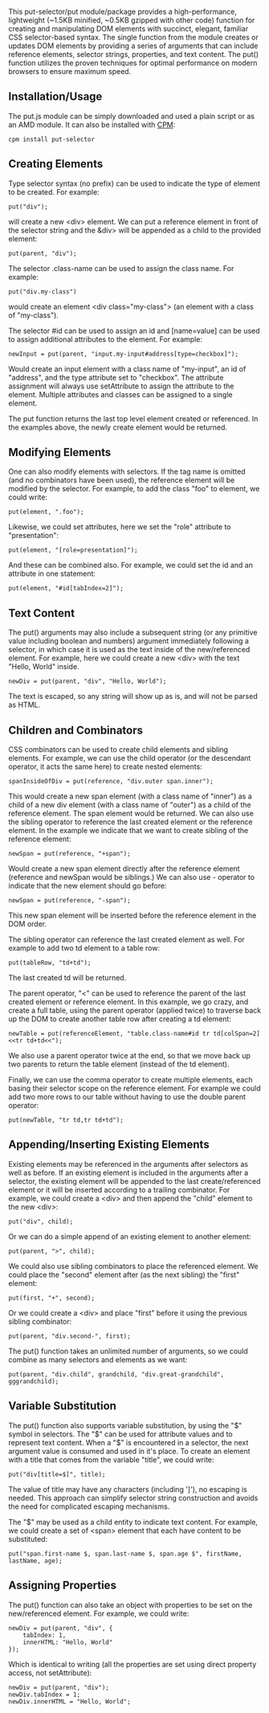 This put-selector/put module/package provides a high-performance, lightweight 
(~1.5KB minified, ~0.5KB gzipped with other code) function for creating 
and manipulating DOM elements with succinct, elegant, familiar CSS selector-based 
syntax. The single function from the module creates or updates DOM elements by providing
a series of arguments that can include reference elements, selector strings, properties,
and text content. The put() function utilizes the proven techniques for optimal performance
on modern browsers to ensure maximum speed.

Installation/Usage
----------------

The put.js module can be simply downloaded and used a plain script or as an AMD module.
It can also be installed with <a href="https://github.com/kriszyp/cpm">CPM</a>:

	cpm install put-selector

Creating Elements
----------------

Type selector syntax (no prefix) can be used to indicate the type of element to be created. For example:

	put("div");
	
will create a new &lt;div> element. We can put a reference element in front of the selector
string and the &div> will be appended as a child to the provided element: 

	put(parent, "div"); 
	
The selector .class-name can be used to assign the class name. For example:

	put("div.my-class") 
	
would create an element &lt;div class="my-class"> (an element with a class of "my-class").

The selector #id can be used to assign an id and [name=value] can be used to 
assign additional attributes to the element. For example:

	newInput = put(parent, "input.my-input#address[type=checkbox]");

Would create an input element with a class name of "my-input", an id of "address",
and the type attribute set to "checkbox". The attribute assignment will always use 
setAttribute to assign the attribute to the element. Multiple attributes and classes
can be assigned to a single element. 

The put function returns the last top level element created or referenced. In the 
examples above, the newly create element would be returned.

Modifying Elements
----------------

One can also modify elements with selectors. If the tag name is omitted (and no
combinators have been used), the reference element will be modified by the selector.
For example, to add the class "foo" to element, we could write:

	put(element, ".foo"); 

Likewise, we could set attributes, here we set the "role" attribute to "presentation":

	put(element, "[role=presentation]");

And these can be combined also. For example, we could set the id and an attribute in
one statement:

	put(element, "#id[tabIndex=2]");

Text Content
-----------

The put() arguments may also include a subsequent string (or any primitive value including
boolean and numbers) argument immediately 
following a selector, in which case it is used as the text inside of the new/referenced element.
For example, here we could create a new &lt;div> with the text "Hello, World" inside.

	newDiv = put(parent, "div", "Hello, World");

The text is escaped, so any string will show up as is, and will not be parsed as HTML.

Children and Combinators
-----------------------

CSS combinators can be used to create child elements and sibling elements. For example,
we can use the child operator (or the descendant operator, it acts the same here) to 
create nested elements:

	spanInsideOfDiv = put(reference, "div.outer span.inner");

This would create a new span element (with a class name of "inner") as a child of a
new div element (with a class name of "outer") as a child of the reference element. The
span element would be returned. We can also use the sibling operator to reference
the last created element or the reference element. In the example we indicate that
we want to create sibling of the reference element:

	newSpan = put(reference, "+span");

Would create a new span element directly after the reference element (reference and 
newSpan would be siblings.) We can also use - operator to indicate that the new element
should go before: 

	newSpan = put(reference, "-span");

This new span element will be inserted before the reference element in the DOM order.

The sibling operator can reference the last created element as well. For example
to add two td element to a table row:

	put(tableRow, "td+td");

The last created td will be returned.

The parent operator, "<" can be used to reference the parent of the last created 
element or reference element. In this example, we go crazy, and create a full table,
using the parent operator (applied twice) to traverse back up the DOM to create another table row
after creating a td element:

	newTable = put(referenceElement, "table.class-name#id tr td[colSpan=2]<<tr td+td<<");

We also use a parent operator twice at the end, so that we move back up two parents 
to return the table element (instead of the td element).

Finally, we can use the comma operator to create multiple elements, each basing their selector 
scope on the reference element. For example we could add two more rows to our table
without having to use the double parent operator:

	put(newTable, "tr td,tr td+td");

Appending/Inserting Existing Elements
---------------------------------

Existing elements may be referenced in the arguments after selectors as well as before.
If an existing element is included in the arguments after a selector, the existing element will
be appended to the last create/referenced element or it will be inserted according to
a trailing combinator. For example, we could create a &lt;div> and then append 
the "child" element to the new &lt;div>: 

	put("div", child);

Or we can do a simple append of an existing element to another element:

	put(parent, ">", child);

We could also use sibling combinators to place the referenced element. We could place
the "second" element after (as the next sibling) the "first" element:
 
	put(first, "+", second);

Or we could create a &lt;div> and place "first" before it using the previous sibling combinator:

	put(parent, "div.second-", first);

The put() function takes an unlimited number of arguments, so we could combine as
many selectors and elements as we want: 

	put(parent, "div.child", grandchild, "div.great-grandchild", gggrandchild);
	
Variable Substitution
-------------------

The put() function also supports variable substitution, by using the "$" symbol in selectors.
The "$" can be used for attribute values and to represent text content. When a "$"
is encountered in a selector, the next argument value is consumed and used in it's
place. To create an element with a title that comes from the variable "title", we could write:

	put("div[title=$]", title);

The value of title may have any characters (including ']'), no escaping is needed. 
This approach can simplify selector string construction and avoids the need for complicated
escaping mechanisms.

The "$" may be used as a child entity to indicate text content. For example, we could
create a set of &lt;span> element that each have content to be substituted:

	put("span.first-name $, span.last-name $, span.age $", firstName, lastName, age);

Assigning Properties
------------------

The put() function can also take an object with properties to be set on the new/referenced
element. For example, we could write:

	newDiv = put(parent, "div", {
		tabIndex: 1,
		innerHTML: "Hello, World"
	});

Which is identical to writing (all the properties are set using direct property access, not setAttribute):

	newDiv = put(parent, "div");
	newDiv.tabIndex = 1;
	newDiv.innerHTML = "Hello, World";

